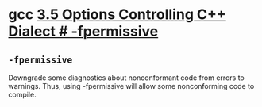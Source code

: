 # gcc [3.5 Options Controlling C++ Dialect # -fpermissive](https://gcc.gnu.org/onlinedocs/gcc-4.0.4/gcc/C_002b_002b-Dialect-Options.html#index-fpermissive-140)

## `-fpermissive`

Downgrade some diagnostics about nonconformant code from errors to warnings. Thus, using -fpermissive will allow some nonconforming code to compile.